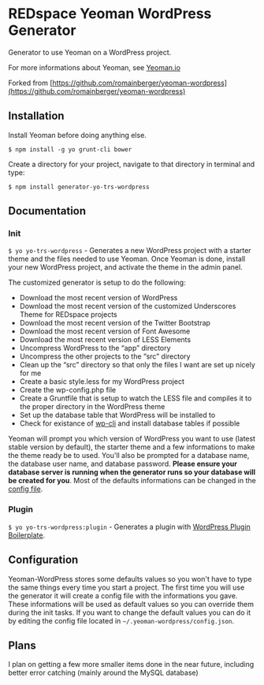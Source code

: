 # REDspace Yeoman WordPress Generator

  Generator to use Yeoman on a WordPress project.

  For more informations about Yeoman, see [Yeoman.io](http://yeoman.io/)

  Forked from [https://github.com/romainberger/yeoman-wordpress](https://github.com/romainberger/yeoman-wordpress)

## Installation

  Install Yeoman before doing anything else.

  `$ npm install -g yo grunt-cli bower`

  Create a directory for your project, navigate to that directory in terminal and type:

  `$ npm install generator-yo-trs-wordpress`

## Documentation

### Init

  `$ yo yo-trs-wordpress` - Generates a new WordPress project with a starter theme and the files needed to use Yeoman. Once Yeoman is done, install your new WordPress project, and activate the theme in the admin panel.

  The customized generator is setup to do the following:
  
  + Download the most recent version of WordPress
  + Download the most recent version of the customized Underscores Theme for REDspace projects
  + Download the most recent version of the Twitter Bootstrap
  + Download the most recent version of Font Awesome
  + Download the most recent version of LESS Elements
  + Uncompress WordPress to the “app” directory
  + Uncompress the other projects to the “src” directory
  + Clean up the “src” directory so that only the files I want are set up nicely for me
  + Create a basic style.less for my WordPress project
  + Create the wp-config.php file
  + Create a Gruntfile that is setup to watch the LESS file and compiles it to the proper directory in the WordPress theme
  + Set up the database table that WordPress will be installed to
  + Check for existance of [wp-cli](http://wp-cli.org) and install database tables if possible

Yeoman will prompt you which version of WordPress you want to use (latest stable version by default), the starter theme and a few informations to make the theme ready be to used. You'll also be prompted for a database name, the database user name, and database password. **Please ensure your database server is running when the generator runs so your database will be created for you**. Most of the defaults informations can be changed in the [config file](#configuration).

### Plugin

  `$ yo yo-trs-wordpress:plugin` - Generates a plugin with [WordPress Plugin Boilerplate](https://github.com/tommcfarlin/WordPress-Plugin-Boilerplate/tree/master/plugin-boilerplate).

## Configuration

  Yeoman-WordPress stores some defaults values so you won't have to type the same things every time you start a project. The first time you will use the generator it will create a config file with the informations you gave. These informations will be used as default values so you can override them during the init tasks. If you want to change the default values you can do it by editing the config file located in `~/.yeoman-wordpress/config.json`.

## Plans

  I plan on getting a few more smaller items done in the near future, including better error catching (mainly around the MySQL database)
